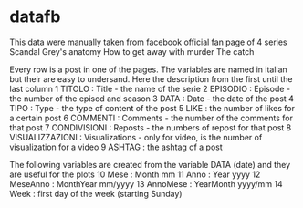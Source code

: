 # datafb
This data were manually taken from facebook official fan page of 4 series
Scandal
Grey's anatomy
How to get away with murder
The catch

Every row is a post in one of the pages.
The variables are named in italian but their are easy to undersand. Here the description from the first until the last column
1 TITOLO : Title - the name of the serie
2 EPISODIO : Episode - the number of the episod and season
3 DATA : Date - the date of the post
4 TIPO : Type - the type of content of the post
5 LIKE : the number of likes for a certain post
6 COMMENTI : Comments - the number of the comments for that post
7 CONDIVISIONI : Reposts - the numbers of repost for that post
8 VISUALIZZAZIONI : Visualizations - only for video, is the number of visualization for a video
9 ASHTAG : the ashtag of a post

The following variables are created from the variable DATA (date) and they are useful for the plots 
10 Mese : Month mm 
11 Anno : Year yyyy
12 MeseAnno : MonthYear mm/yyyy
13 AnnoMese : YearMonth yyyy/mm
14 Week : first day of the week (starting Sunday)
